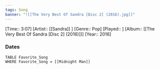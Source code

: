 ```yaml
---
tags: Song  
banner: "![[The Very Best Of Sandra [Disc 2] (2016).jpg]]"
---
```

[Time:: 3:07]
[Artist:: [[Sandra]] ]
[Genre:: Pop]
[Played:: ]
[Album:: [[The Very Best Of Sandra [Disc 2] (2016)]]]
[Year:: 2016]
### Dates
````dataview
TABLE Favorite_Song
WHERE Favorite_Song = [[Midnight Man]]
````